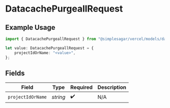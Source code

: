 # DatacachePurgeallRequest

## Example Usage

```typescript
import { DatacachePurgeallRequest } from "@simplesagar/vercel/models/datacachepurgeallop.js";

let value: DatacachePurgeallRequest = {
    projectIdOrName: "<value>",
};
```

## Fields

| Field              | Type               | Required           | Description        |
| ------------------ | ------------------ | ------------------ | ------------------ |
| `projectIdOrName`  | *string*           | :heavy_check_mark: | N/A                |